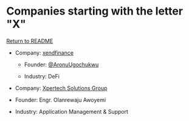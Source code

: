 # Companies starting with the letter "X"

[Return to README](../README.md)

- Company: [xendfinance](https://xend.finance/)

  - Founder: [@AronuUgochukwu](https://twitter.com/AronuUgochukwu)

  - Industry: DeFi

 - Company: [Xpertech Solutions Group](https://xpertechsolutionsltd.com/)

  - Founder: Engr. Olanrewaju Awoyemi

  - Industry: Application Management & Support 
